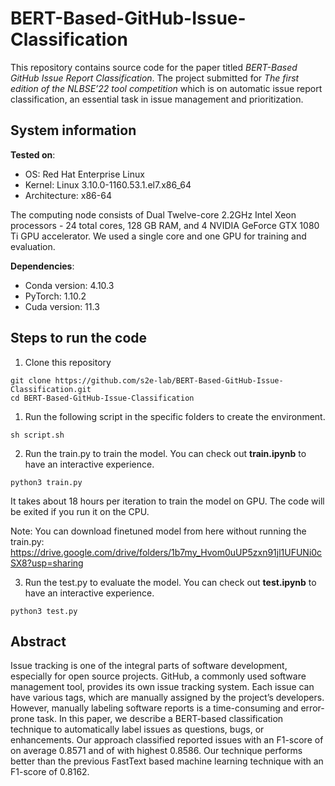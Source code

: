 # BERT-Based-GitHub-Issue-Classification
This repository contains source code for the paper titled *BERT-Based GitHub Issue Report Classification*. The project submitted for *The first edition of the NLBSE’22 tool competition* which is on automatic issue report classification, an essential task in issue management and prioritization.
## System information
**Tested on**:

* OS: Red Hat Enterprise Linux
* Kernel: Linux 3.10.0-1160.53.1.el7.x86_64
* Architecture: x86-64

The computing node consists of Dual Twelve-core 2.2GHz Intel Xeon processors - 24 total cores, 128 GB
RAM, and 4 NVIDIA GeForce GTX 1080 Ti GPU accelerator. We used a single core and one GPU for training and evaluation.

**Dependencies**:
* Conda version: 4.10.3
* PyTorch: 1.10.2
* Cuda version: 11.3
## Steps to run the code
1. Clone this repository
 ```
 git clone https://github.com/s2e-lab/BERT-Based-GitHub-Issue-Classification.git
 cd BERT-Based-GitHub-Issue-Classification
 ```
1. Run the following script in the specific folders to create the environment.

 ```
 sh script.sh
 ```
2. Run the train.py to train the model. You can check out **train.ipynb** to have an interactive experience. 
 ```
 python3 train.py
 ```
 It takes about 18 hours per iteration to train the model on GPU. The code will be exited if you run it on the CPU.
 
 Note: You can download finetuned model from here without running the train.py: https://drive.google.com/drive/folders/1b7my_Hvom0uUP5zxn91jl1UFUNi0cSX8?usp=sharing

3. Run the test.py to evaluate the model. You can check out **test.ipynb** to have an interactive experience.
 ```
 python3 test.py
 ```

## Abstract

Issue tracking is one of the integral parts of software development, especially for open source projects. GitHub, a
commonly used software management tool, provides its own issue tracking system. Each issue can have various tags, which are
manually assigned by the project’s developers. However, manually labeling software reports is a time-consuming and
error-prone task. In this paper, we describe a BERT-based classification technique to automatically label issues as
questions, bugs, or enhancements. Our approach classified reported issues with an F1-score of on average 0.8571 and of with
highest 0.8586. Our technique performs better than the previous FastText based machine learning technique with an F1-score
of 0.8162.
